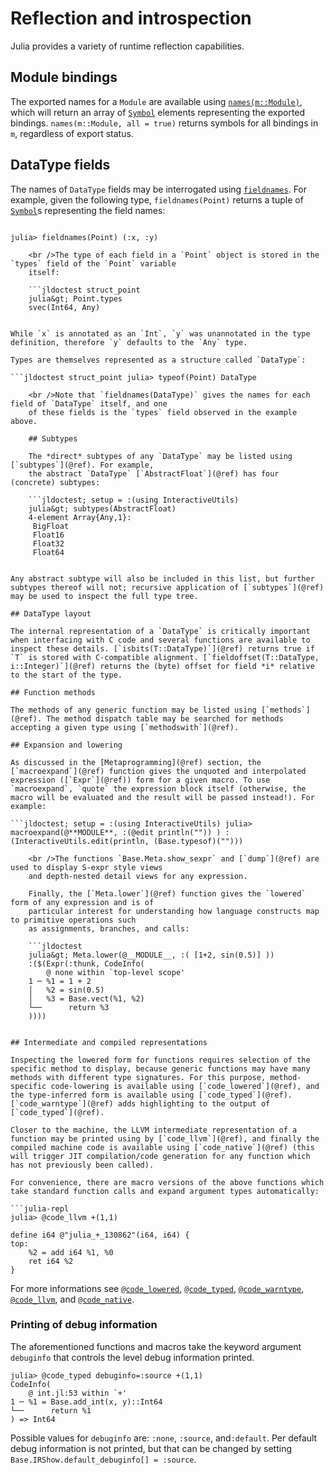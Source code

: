 # Reflection and introspection

Julia provides a variety of runtime reflection capabilities.

## Module bindings

The exported names for a `Module` are available using [`names(m::Module)`](@ref), which will return an array of [`Symbol`](@ref) elements representing the exported bindings. `names(m::Module, all = true)` returns symbols for all bindings in `m`, regardless of export status.

## DataType fields

The names of `DataType` fields may be interrogated using [`fieldnames`](@ref). For example, given the following type, `fieldnames(Point)` returns a tuple of [`Symbol`](@ref)s representing the field names:

```jldoctest struct_point julia> struct Point x::Int y end

julia> fieldnames(Point) (:x, :y)

    <br />The type of each field in a `Point` object is stored in the `types` field of the `Point` variable
    itself:
    
    ```jldoctest struct_point
    julia&gt; Point.types
    svec(Int64, Any)
    

While `x` is annotated as an `Int`, `y` was unannotated in the type definition, therefore `y` defaults to the `Any` type.

Types are themselves represented as a structure called `DataType`:

```jldoctest struct_point julia> typeof(Point) DataType

    <br />Note that `fieldnames(DataType)` gives the names for each field of `DataType` itself, and one
    of these fields is the `types` field observed in the example above.
    
    ## Subtypes
    
    The *direct* subtypes of any `DataType` may be listed using [`subtypes`](@ref). For example,
    the abstract `DataType` [`AbstractFloat`](@ref) has four (concrete) subtypes:
    
    ```jldoctest; setup = :(using InteractiveUtils)
    julia&gt; subtypes(AbstractFloat)
    4-element Array{Any,1}:
     BigFloat
     Float16
     Float32
     Float64
    

Any abstract subtype will also be included in this list, but further subtypes thereof will not; recursive application of [`subtypes`](@ref) may be used to inspect the full type tree.

## DataType layout

The internal representation of a `DataType` is critically important when interfacing with C code and several functions are available to inspect these details. [`isbits(T::DataType)`](@ref) returns true if `T` is stored with C-compatible alignment. [`fieldoffset(T::DataType, i::Integer)`](@ref) returns the (byte) offset for field *i* relative to the start of the type.

## Function methods

The methods of any generic function may be listed using [`methods`](@ref). The method dispatch table may be searched for methods accepting a given type using [`methodswith`](@ref).

## Expansion and lowering

As discussed in the [Metaprogramming](@ref) section, the [`macroexpand`](@ref) function gives the unquoted and interpolated expression ([`Expr`](@ref)) form for a given macro. To use `macroexpand`, `quote` the expression block itself (otherwise, the macro will be evaluated and the result will be passed instead!). For example:

```jldoctest; setup = :(using InteractiveUtils) julia> macroexpand(@**MODULE**, :(@edit println("")) ) :(InteractiveUtils.edit(println, (Base.typesof)("")))

    <br />The functions `Base.Meta.show_sexpr` and [`dump`](@ref) are used to display S-expr style views
    and depth-nested detail views for any expression.
    
    Finally, the [`Meta.lower`](@ref) function gives the `lowered` form of any expression and is of
    particular interest for understanding how language constructs map to primitive operations such
    as assignments, branches, and calls:
    
    ```jldoctest
    julia&gt; Meta.lower(@__MODULE__, :( [1+2, sin(0.5)] ))
    :($(Expr(:thunk, CodeInfo(
        @ none within `top-level scope'
    1 ─ %1 = 1 + 2
    │   %2 = sin(0.5)
    │   %3 = Base.vect(%1, %2)
    └──      return %3
    ))))
    

## Intermediate and compiled representations

Inspecting the lowered form for functions requires selection of the specific method to display, because generic functions may have many methods with different type signatures. For this purpose, method-specific code-lowering is available using [`code_lowered`](@ref), and the type-inferred form is available using [`code_typed`](@ref). [`code_warntype`](@ref) adds highlighting to the output of [`code_typed`](@ref).

Closer to the machine, the LLVM intermediate representation of a function may be printed using by [`code_llvm`](@ref), and finally the compiled machine code is available using [`code_native`](@ref) (this will trigger JIT compilation/code generation for any function which has not previously been called).

For convenience, there are macro versions of the above functions which take standard function calls and expand argument types automatically:

```julia-repl
julia> @code_llvm +(1,1)

define i64 @"julia_+_130862"(i64, i64) {
top:
    %2 = add i64 %1, %0
    ret i64 %2
}
```

For more informations see [`@code_lowered`](@ref), [`@code_typed`](@ref), [`@code_warntype`](@ref), [`@code_llvm`](@ref), and [`@code_native`](@ref).

### Printing of debug information

The aforementioned functions and macros take the keyword argument `debuginfo` that controls the level debug information printed.

    julia> @code_typed debuginfo=:source +(1,1)
    CodeInfo(
        @ int.jl:53 within `+'
    1 ─ %1 = Base.add_int(x, y)::Int64
    └──      return %1
    ) => Int64
    

Possible values for `debuginfo` are: `:none`, `:source`, and`:default`. Per default debug information is not printed, but that can be changed by setting `Base.IRShow.default_debuginfo[] = :source`.